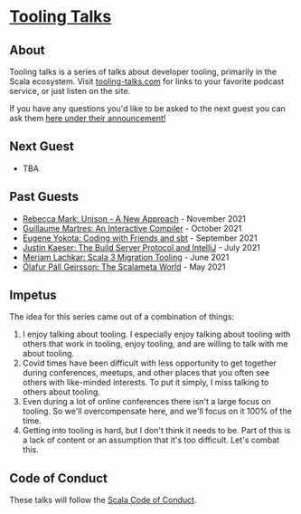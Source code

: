 # [Tooling Talks](https://www.tooling-talks.com/)

## About

Tooling talks is a series of talks about developer tooling, primarily in the
Scala ecosystem. Visit [tooling-talks.com](https://www.tooling-talks.com) for
links to your favorite podcast service, or just listen on the site.

If you have any questions you'd like to be asked to the next guest you can ask
them [here under their
announcement!](https://github.com/ckipp01/tooling-talks/discussions)

## Next Guest

- TBA

## Past Guests

- [Rebecca Mark: Unison - A New Approach](https://www.tooling-talks.com) - November 2021
- [Guillaume Martres: An Interactive Compiler](https://www.tooling-talks.com) - October 2021
- [Eugene Yokota: Coding with Friends and sbt](https://www.tooling-talks.com) - September 2021
- [Justin Kaeser: The Build Server Protocol and IntelliJ](https://www.tooling-talks.com) - July 2021
- [Meriam Lachkar: Scala 3 Migration Tooling](https://www.tooling-talks.com) - June 2021
- [Ólafur Páll Geirsson: The Scalameta World](https://www.tooling-talks.com) - May 2021

## Impetus

The idea for this series came out of a combination of things:

1. I enjoy talking about tooling. I especially enjoy talking about tooling with
   others that work in tooling, enjoy tooling, and are willing to talk with me
   about tooling.
2. Covid times have been difficult with less opportunity to get together during
   conferences, meetups, and other places that you often see others with
   like-minded interests. To put it simply, I miss talking to others about
   tooling.
3. Even during a lot of online conferences there isn't a large focus on tooling.
   So we'll overcompensate here, and we'll focus on it 100% of the time.
4. Getting into tooling is hard, but I don't think it needs to be. Part of this
   is a lack of content or an assumption that it's too difficult. Let's combat
   this.

## Code of Conduct

These talks will follow the [Scala Code of Conduct](https://www.scala-lang.org/conduct/).

